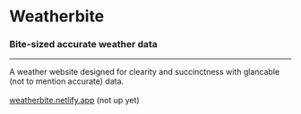# Weatherbite
### Bite-sized accurate weather data
---
A weather website designed for clearity and succinctness with glancable (not to mention accurate) data. <br> <br>
[weatherbite.netlify.app](weatherbite.netlify.app) (not up yet)
